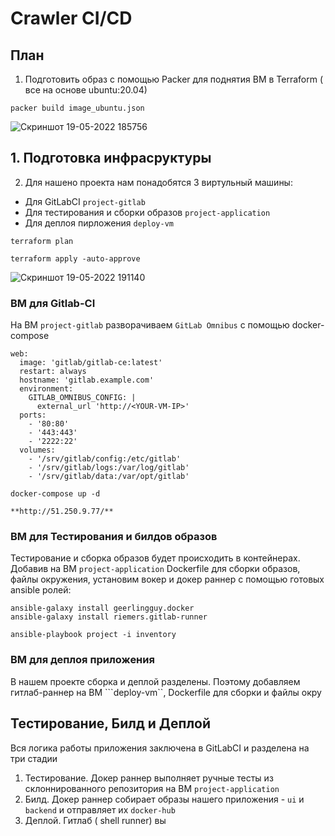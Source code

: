 # Crawler CI/CD

## План
1. Подготовить образ c помощью Packer для поднятия ВМ в Terraform ( все на основе ubuntu:20.04)
```
packer build image_ubuntu.json
```   
![Скриншот 19-05-2022 185756](https://user-images.githubusercontent.com/76098648/169347329-6cb7b97e-b228-4fda-ac38-12b6f3a032e7.jpg)




## 1. Подготовка инфрасруктуры  
2. Для нашено проекта нам понадобятся 3 виртульный машины:
- Для GitLabCI ```project-gitlab```
- Для тестирования и сборки образов ```project-application```
- Для деплоя пирложения ```deploy-vm```  

```
terraform plan   

terraform apply -auto-approve   
```

![Скриншот 19-05-2022 191140](https://user-images.githubusercontent.com/76098648/169347885-c6026fb9-8aac-4ba3-8501-04d7b4107379.jpg)



### ВМ для Gitlab-CI   
 На ВМ `project-gitlab` разворачиваем `GitLab Omnibus` с помощью docker-compose

``` 
web:
  image: 'gitlab/gitlab-ce:latest'
  restart: always
  hostname: 'gitlab.example.com'
  environment:
    GITLAB_OMNIBUS_CONFIG: |
      external_url 'http://<YOUR-VM-IP>'
  ports:
    - '80:80'
    - '443:443'
    - '2222:22'
  volumes:
    - '/srv/gitlab/config:/etc/gitlab'
    - '/srv/gitlab/logs:/var/log/gitlab'
    - '/srv/gitlab/data:/var/opt/gitlab'
```
```
docker-compose up -d
```
```
**http://51.250.9.77/** 
```

### ВМ для Тестирования и билдов образов
Тестирование и сборка образов будет происходить в контейнерах. Добавив на ВМ ```project-application``` Dockerfile для сборки образов, файлы окружения, установим вокер и докер раннер с помощью готовых ansible ролей:   

```
ansible-galaxy install geerlingguy.docker
ansible-galaxy install riemers.gitlab-runner
```
```
ansible-playbook project -i inventory
```

### ВМ для деплоя приложения

В нашем проекте сборка и деплой разделены. Поэтому добавляем гитлаб-раннер на ВМ ```deploy-vm``, Dockerfile для сборки и файлы окру

## Тестирование, Билд и Деплой

Вся логика работы приложения заключена в GitLabCI и разделена на три стадии
1. Тестирование. Докер раннер выполняет ручные тесты из склоннированного репозитория на ВМ `project-application`
2. Билд. Докер раннер собирает образы нашего приложения - `ui` и `backend` и отправляет их `docker-hub`
3. Деплой. Гитлаб ( shell runner) вы




 


 
